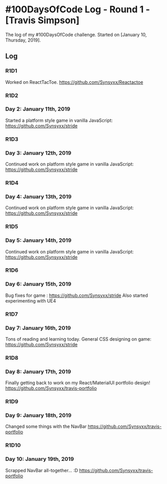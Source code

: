 # #100DaysOfCode Log - Round 1 - [Travis Simpson]

The log of my #100DaysOfCode challenge. Started on [January 10, Thursday, 2019].

## Log

### R1D1 
Worked on ReactTacToe. https://github.com/Synsyxx/Reactactoe

### R1D2
### Day 2: January 11th, 2019

Started a platform style game in vanilla JavaScript: https://github.com/Synsyxx/stride

### R1D3
### Day 3: January 12th, 2019

Continued work on platform style game in vanilla JavaScript: https://github.com/Synsyxx/stride

### R1D4
### Day 4: January 13th, 2019

Continued work on platform style game in vanilla JavaScript: https://github.com/Synsyxx/stride

### R1D5
### Day 5: January 14th, 2019

Continued work on platform style game in vanilla JavaScript: https://github.com/Synsyxx/stride

### R1D6
### Day 6: January 15th, 2019

Bug fixes for game : https://github.com/Synsyxx/stride
Also started experimenting with UE4

### R1D7
### Day 7: January 16th, 2019

Tons of reading and learning today.
General CSS designing on game: https://github.com/Synsyxx/stride

### R1D8
### Day 8: January 17th, 2019

Finally getting back to work on my React/MaterialUI portfolio design!
https://github.com/Synsyxx/travis-portfolio

### R1D9
### Day 9: January 18th, 2019

Changed some things with the NavBar
https://github.com/Synsyxx/travis-portfolio

### R1D10
### Day 10: January 19th, 2019

Scrapped NavBar all-together... :D
https://github.com/Synsyxx/travis-portfolio
